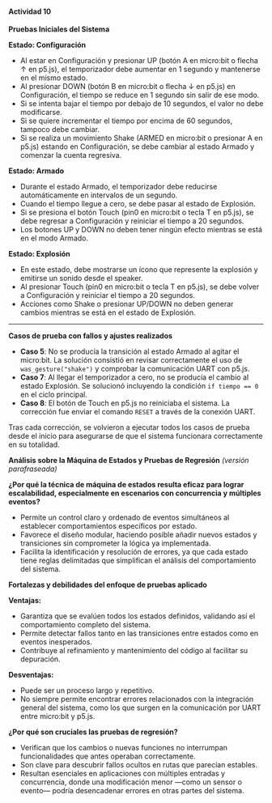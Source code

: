#### Actividad 10

**Pruebas Iniciales del Sistema**

**Estado: Configuración**

*  Al estar en Configuración y presionar UP (botón A en micro\:bit o flecha ↑ en p5.js), el temporizador debe aumentar en 1 segundo y mantenerse en el mismo estado.
*  Al presionar DOWN (botón B en micro\:bit o flecha ↓ en p5.js) en Configuración, el tiempo se reduce en 1 segundo sin salir de ese modo.
*  Si se intenta bajar el tiempo por debajo de 10 segundos, el valor no debe modificarse.
*  Si se quiere incrementar el tiempo por encima de 60 segundos, tampoco debe cambiar.
*  Si se realiza un movimiento Shake (ARMED en micro\:bit o presionar A en p5.js) estando en Configuración, se debe cambiar al estado Armado y comenzar la cuenta regresiva.

**Estado: Armado**

*  Durante el estado Armado, el temporizador debe reducirse automáticamente en intervalos de un segundo.
*  Cuando el tiempo llegue a cero, se debe pasar al estado de Explosión.
*  Si se presiona el botón Touch (pin0 en micro\:bit o tecla T en p5.js), se debe regresar a Configuración y reiniciar el tiempo a 20 segundos.
*  Los botones UP y DOWN no deben tener ningún efecto mientras se está en el modo Armado.

**Estado: Explosión**

*  En este estado, debe mostrarse un ícono que represente la explosión y emitirse un sonido desde el speaker.
*  Al presionar Touch (pin0 en micro\:bit o tecla T en p5.js), se debe volver a Configuración y reiniciar el tiempo a 20 segundos.
*  Acciones como Shake o presionar UP/DOWN no deben generar cambios mientras se está en el estado de Explosión.

---

**Casos de prueba con fallos y ajustes realizados**

* **Caso 5**: No se producía la transición al estado Armado al agitar el micro\:bit. La solución consistió en revisar correctamente el uso de `was_gesture("shake")` y comprobar la comunicación UART con p5.js.
* **Caso 7**: Al llegar el temporizador a cero, no se producía el cambio al estado Explosión. Se solucionó incluyendo la condición `if tiempo == 0` en el ciclo principal.
* **Caso 8**: El botón de Touch en p5.js no reiniciaba el sistema. La corrección fue enviar el comando `RESET` a través de la conexión UART.

Tras cada corrección, se volvieron a ejecutar todos los casos de prueba desde el inicio para asegurarse de que el sistema funcionara correctamente en su totalidad.

**Análisis sobre la Máquina de Estados y Pruebas de Regresión** *(versión parafraseada)*

**¿Por qué la técnica de máquina de estados resulta eficaz para lograr escalabilidad, especialmente en escenarios con concurrencia y múltiples eventos?**

* Permite un control claro y ordenado de eventos simultáneos al establecer comportamientos específicos por estado.
* Favorece el diseño modular, haciendo posible añadir nuevos estados y transiciones sin comprometer la lógica ya implementada.
* Facilita la identificación y resolución de errores, ya que cada estado tiene reglas delimitadas que simplifican el análisis del comportamiento del sistema.

**Fortalezas y debilidades del enfoque de pruebas aplicado**

**Ventajas:**

* Garantiza que se evalúen todos los estados definidos, validando así el comportamiento completo del sistema.
* Permite detectar fallos tanto en las transiciones entre estados como en eventos inesperados.
* Contribuye al refinamiento y mantenimiento del código al facilitar su depuración.

**Desventajas:**

* Puede ser un proceso largo y repetitivo.
* No siempre permite encontrar errores relacionados con la integración general del sistema, como los que surgen en la comunicación por UART entre micro\:bit y p5.js.

**¿Por qué son cruciales las pruebas de regresión?**

* Verifican que los cambios o nuevas funciones no interrumpan funcionalidades que antes operaban correctamente.
* Son clave para descubrir fallos ocultos en rutas que parecían estables.
* Resultan esenciales en aplicaciones con múltiples entradas y concurrencia, donde una modificación menor —como un sensor o evento— podría desencadenar errores en otras partes del sistema.
